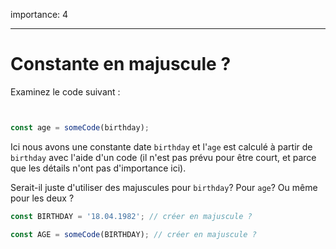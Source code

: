 importance: 4

---

# Constante en majuscule ?

Examinez le code suivant :

```js


const age = someCode(birthday);
```

Ici nous avons une constante date `birthday` et l'`age` est calculé à partir de `birthday` avec l'aide d'un code (il n'est pas prévu pour être court, et parce que les détails n'ont pas d'importance ici).

Serait-il juste d'utiliser des majuscules pour `birthday`? Pour `age`? Ou même pour les deux ?

```js
const BIRTHDAY = '18.04.1982'; // créer en majuscule ?

const AGE = someCode(BIRTHDAY); // créer en majuscule ?
```

